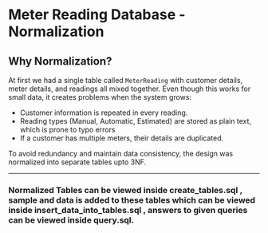 # Meter Reading Database - Normalization
## Why Normalization?
At first we had a single table called `MeterReading` with customer details, meter details, and readings all mixed together. Even though this works for small data, it creates problems when the system grows:

- Customer information is repeated in every reading.
- Reading types (Manual, Automatic, Estimated) are stored as plain text, which is prone to typo errors
- If a customer has multiple meters, their details are duplicated.

To avoid redundancy and maintain data consistency, the design was normalized into separate tables upto 3NF.

---

### Normalized Tables can be viewed inside create_tables.sql , sample and data is added to these tables which can be viewed inside insert_data_into_tables.sql , answers to given queries can be viewed inside query.sql.

